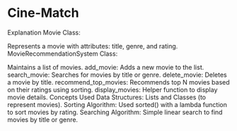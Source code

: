 # Cine-Match
Explanation
Movie Class:

Represents a movie with attributes: title, genre, and rating.
MovieRecommendationSystem Class:

Maintains a list of movies.
add_movie: Adds a new movie to the list.
search_movie: Searches for movies by title or genre.
delete_movie: Deletes a movie by title.
recommend_top_movies: Recommends top N movies based on their ratings using sorting.
display_movies: Helper function to display movie details.
Concepts Used
Data Structures: Lists and Classes (to represent movies).
Sorting Algorithm: Used sorted() with a lambda function to sort movies by rating.
Searching Algorithm: Simple linear search to find movies by title or genre.
